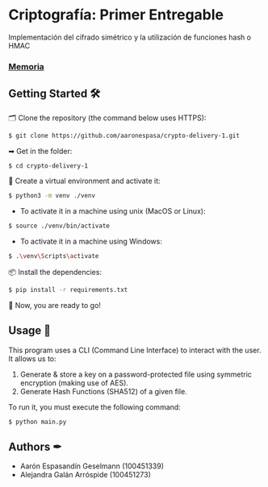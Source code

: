 # Criptografía: Primer Entregable
Implementación del cifrado simétrico y la utilización de funciones hash o HMAC 

### [Memoria](https://docs.google.com/document/d/1e-Pa_hk6-uhPsM5L6maCbG4aQ08K4H1y2EsEpnGzRkU/edit?usp=sharing)

## Getting Started 🛠
🗂 Clone the repository (the command below uses HTTPS):
```sh
$ git clone https://github.com/aaronespasa/crypto-delivery-1.git
```

➡ Get in the folder:
```sh
$ cd crypto-delivery-1
```

🌲 Create a virtual environment and activate it:
```sh
$ python3 -m venv ./venv
```

- To activate it in a machine using unix (MacOS or Linux):
```sh
$ source ./venv/bin/activate
```

- To activate it in a machine using Windows:
```sh
$ .\venv\Scripts\activate
```

📦 Install the dependencies:
```sh
$ pip install -r requirements.txt
```

🎉 Now, you are ready to go!

## Usage 📖
This program uses a CLI (Command Line Interface) to interact with the user. It allows us to:
1. Generate & store a key on a password-protected file using symmetric encryption (making use of AES).
2. Generate Hash Functions (SHA512) of a given file.

To run it, you must execute the following command:
```sh
$ python main.py
```

## Authors ✒
- Aarón Espasandín Geselmann (100451339)
- Alejandra Galán Arróspide (100451273)